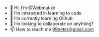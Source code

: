 - 👋 Hi, I’m @Webmatixx
- 👀 I’m interested in learning to code
- 🌱 I’m currently learning Github
- 💞️ I’m looking to collaborate on anything?
- 📫 How to reach me 99neter@gmail.com

<!---
thoughtmatics/thoughtmatics is a ✨ special ✨ repository because its `README.md` (this file) appears on your GitHub profile.
You can click the Preview link to take a look at your changes.
--->
